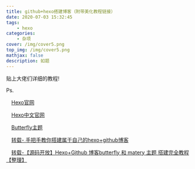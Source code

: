```yaml
---
title: github+hexo搭建博客（附带美化教程链接）
date: 2020-07-03 15:32:45
tags: 
    - hexo
categories: 
    - 杂项
cover: /img/cover5.png
top_img: /img/cover5.png
mathjax: false
description: 如题
---
```

贴上大佬们详细的教程!

Ps.

&ensp;&ensp;[Hexo官网](https://hexo.io/)

&ensp;&ensp;[Hexo中文官网](https://hexo.io/zh-cn/)

&ensp;&ensp;[Butterfly主题](https://demo.jerryc.me/)

&ensp;&ensp;[转载- 手把手教你搭建属于自己的hexo+github博客](https://www.bilibili.com/video/BV1cW411A7Jx?t=205&p=7)

&ensp;&ensp;[转载-【源码开放】Hexo+Github 博客butterfly 和 matery 主题 搭建完全教程【整理】](https://yangchaoyi.vip/posts/520520/#%E5%8D%9A%E5%AE%A2%E6%BA%90%E7%A0%81%E5%BC%80%E6%94%BE)